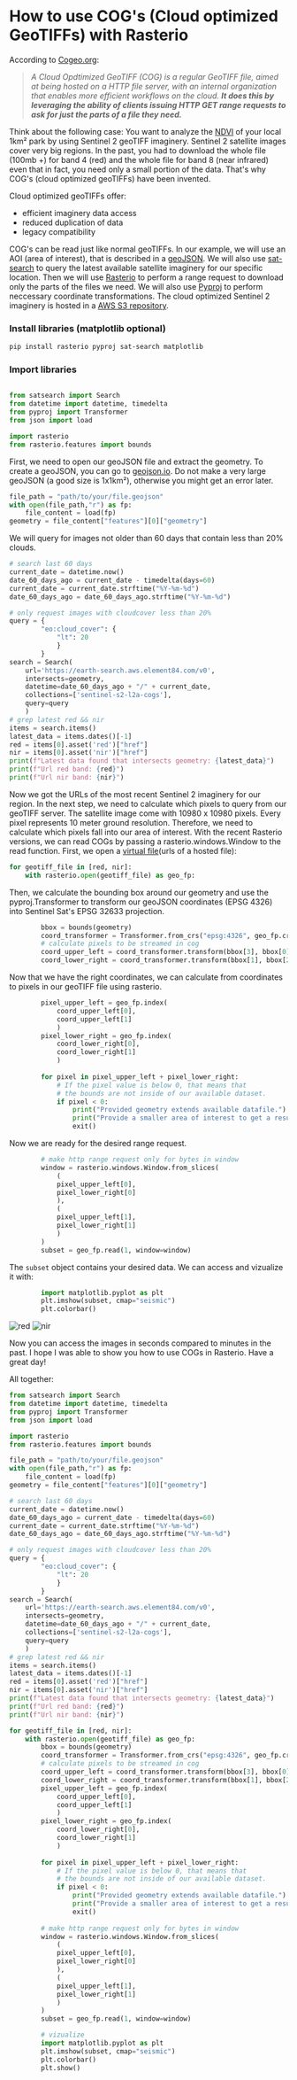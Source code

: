 # How to use COG's (Cloud optimized GeoTIFFs) with Rasterio 

According to [Cogeo.org](https://www.cogeo.org/):

> *A Cloud Opdtimized GeoTIFF (COG) is a regular GeoTIFF file, aimed at being hosted on a HTTP file server, with an internal organization that enables more efficient workflows on the cloud. **It does this by leveraging the ability of clients issuing ​HTTP GET range requests to ask for just the parts of a file they need.***

Think about the following case: You want to analyze the [NDVI](https://de.wikipedia.org/wiki/Normalized_Difference_Vegetation_Index) of your local 1km² park by using Sentinel 2 geoTIFF imaginery. Sentinel 2 satellite images cover very big regions. In the past, you had to download the whole file (100mb +) for band 4 (red) and the whole file for band 8 (near infrared) even that in fact, you need only a small portion of the data. That's why COG's (cloud optimized geoTIFFs) have been invented. 

Cloud optimized geoTIFFs offer:
- efficient imaginery data access
- reduced duplication of data
- legacy compatibility

COG's can be read just like normal geoTIFFs. In our example, we will use an AOI (area of interest), that is described in a [geoJSON](https://geojson.io/). We will also use [sat-search](https://github.com/sat-utils/sat-search) to query the latest available satellite imaginery for our specific location. Then we will use [Rasterio](https://rasterio.readthedocs.io/) to perform a range request to download only the parts of the files we need. We will also use [Pyproj](https://pyproj4.github.io/pyproj/stable/) to perform neccessary coordinate transformations. The cloud optimized Sentinel 2 imaginery is hosted in a [AWS S3 repository](https://registry.opendata.aws/sentinel-2-l2a-cogs/).

### Install libraries (matplotlib optional)
```bash
pip install rasterio pyproj sat-search matplotlib
```

### Import libraries

```python

from satsearch import Search
from datetime import datetime, timedelta
from pyproj import Transformer
from json import load

import rasterio
from rasterio.features import bounds
```

First, we need to open our geoJSON file and extract the geometry. To create a geoJSON, you can go to [geojson.io](https://geojson.io/). Do not make a very large geoJSON (a good size is 1x1km²), otherwise you might get an error later.

```python
file_path = "path/to/your/file.geojson"
with open(file_path,"r") as fp:
    file_content = load(fp)
geometry = file_content["features"][0]["geometry"]
```

We will query for images not older than 60 days that contain less than 20% clouds.

```python
# search last 60 days
current_date = datetime.now()
date_60_days_ago = current_date - timedelta(days=60)
current_date = current_date.strftime("%Y-%m-%d")
date_60_days_ago = date_60_days_ago.strftime("%Y-%m-%d")

# only request images with cloudcover less than 20%
query = {
        "eo:cloud_cover": {
            "lt": 20
            }
        }
search = Search(
    url='https://earth-search.aws.element84.com/v0',
    intersects=geometry,
    datetime=date_60_days_ago + "/" + current_date,
    collections=['sentinel-s2-l2a-cogs'],
    query=query
    )        
# grep latest red && nir
items = search.items()
latest_data = items.dates()[-1]
red = items[0].asset('red')["href"]
nir = items[0].asset('nir')["href"]
print(f"Latest data found that intersects geometry: {latest_data}")
print(f"Url red band: {red}")
print(f"Url nir band: {nir}")
```

Now we got the URLs of the most recent Sentinel 2 imaginery for our region. In the next step, we need to calculate which pixels to query from our geoTIFF server. The satellite image come with 10980 x 10980 pixels. Every pixel represents 10 meter ground resolution. Therefore, we need to calculate which pixels fall into our area of interest. With the recent Rasterio versions, we can read COGs by passing a rasterio.windows.Window to the read function. First, we open a [virtual file](https://rasterio.readthedocs.io/en/latest/topics/vsi.html)(urls of a hosted file):

```python
for geotiff_file in [red, nir]:
    with rasterio.open(geotiff_file) as geo_fp:
```
Then, we calculate the bounding box around our geometry and use the pyproj.Transformer to transform our geoJSON coordinates (EPSG 4326) into Sentinel Sat's EPSG 32633 projection.

```python
        bbox = bounds(geometry)
        coord_transformer = Transformer.from_crs("epsg:4326", geo_fp.crs) 
        # calculate pixels to be streamed in cog 
        coord_upper_left = coord_transformer.transform(bbox[3], bbox[0])
        coord_lower_right = coord_transformer.transform(bbox[1], bbox[2]) 
``` 

Now that we have the right coordinates, we can calculate from coordinates to pixels in our geoTIFF file using rasterio.

```python
        pixel_upper_left = geo_fp.index(
            coord_upper_left[0], 
            coord_upper_left[1]
            )
        pixel_lower_right = geo_fp.index(
            coord_lower_right[0], 
            coord_lower_right[1]
            )
        
        for pixel in pixel_upper_left + pixel_lower_right:
            # If the pixel value is below 0, that means that
            # the bounds are not inside of our available dataset.
            if pixel < 0:
                print("Provided geometry extends available datafile.")
                print("Provide a smaller area of interest to get a result.")
                exit()
```

Now we are ready for the desired range request. 

```python
        # make http range request only for bytes in window
        window = rasterio.windows.Window.from_slices(
            (
            pixel_upper_left[0], 
            pixel_lower_right[0]
            ), 
            (
            pixel_upper_left[1], 
            pixel_lower_right[1]
            )
        )
        subset = geo_fp.read(1, window=window)
```

The `subset` object contains your desired data. We can access and vizualize it with:

```python
        import matplotlib.pyplot as plt
        plt.imshow(subset, cmap="seismic")
        plt.colorbar()
```
![red](red.png)
![nir](nir.png)

Now you can access the images in seconds compared to minutes in the past. I hope I was able to show you how to use COGs in Rasterio. Have a great day!

All together:

```python
from satsearch import Search
from datetime import datetime, timedelta
from pyproj import Transformer
from json import load

import rasterio
from rasterio.features import bounds

file_path = "path/to/your/file.geojson"
with open(file_path,"r") as fp:
    file_content = load(fp)
geometry = file_content["features"][0]["geometry"]

# search last 60 days
current_date = datetime.now()
date_60_days_ago = current_date - timedelta(days=60)
current_date = current_date.strftime("%Y-%m-%d")
date_60_days_ago = date_60_days_ago.strftime("%Y-%m-%d")

# only request images with cloudcover less than 20%
query = {
        "eo:cloud_cover": {
            "lt": 20
            }
        }
search = Search(
    url='https://earth-search.aws.element84.com/v0',
    intersects=geometry,
    datetime=date_60_days_ago + "/" + current_date,
    collections=['sentinel-s2-l2a-cogs'],
    query=query
    )        
# grep latest red && nir
items = search.items()
latest_data = items.dates()[-1]
red = items[0].asset('red')["href"]
nir = items[0].asset('nir')["href"]
print(f"Latest data found that intersects geometry: {latest_data}")
print(f"Url red band: {red}")
print(f"Url nir band: {nir}")

for geotiff_file in [red, nir]:
    with rasterio.open(geotiff_file) as geo_fp:
        bbox = bounds(geometry)
        coord_transformer = Transformer.from_crs("epsg:4326", geo_fp.crs) 
        # calculate pixels to be streamed in cog 
        coord_upper_left = coord_transformer.transform(bbox[3], bbox[0])
        coord_lower_right = coord_transformer.transform(bbox[1], bbox[2]) 
        pixel_upper_left = geo_fp.index(
            coord_upper_left[0], 
            coord_upper_left[1]
            )
        pixel_lower_right = geo_fp.index(
            coord_lower_right[0], 
            coord_lower_right[1]
            )
        
        for pixel in pixel_upper_left + pixel_lower_right:
            # If the pixel value is below 0, that means that
            # the bounds are not inside of our available dataset.
            if pixel < 0:
                print("Provided geometry extends available datafile.")
                print("Provide a smaller area of interest to get a result.")
                exit()
        
        # make http range request only for bytes in window
        window = rasterio.windows.Window.from_slices(
            (
            pixel_upper_left[0], 
            pixel_lower_right[0]
            ), 
            (
            pixel_upper_left[1], 
            pixel_lower_right[1]
            )
        )
        subset = geo_fp.read(1, window=window)

        # vizualize
        import matplotlib.pyplot as plt
        plt.imshow(subset, cmap="seismic")
        plt.colorbar()
        plt.show()
```